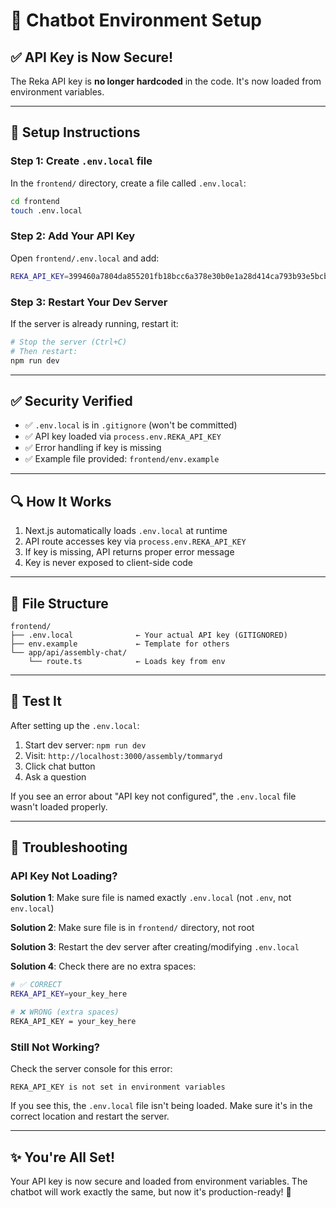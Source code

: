 # 🔐 Chatbot Environment Setup

## ✅ API Key is Now Secure!

The Reka API key is **no longer hardcoded** in the code. It's now loaded from environment variables.

---

## 📝 Setup Instructions

### Step 1: Create `.env.local` file

In the `frontend/` directory, create a file called `.env.local`:

```bash
cd frontend
touch .env.local
```

### Step 2: Add Your API Key

Open `frontend/.env.local` and add:

```bash
REKA_API_KEY=399460a7804da855201fb18bcc6a378e30b0e1a28d414ca793b93e5bcb93c81f
```

### Step 3: Restart Your Dev Server

If the server is already running, restart it:

```bash
# Stop the server (Ctrl+C)
# Then restart:
npm run dev
```

---

## ✅ Security Verified

- ✅ `.env.local` is in `.gitignore` (won't be committed)
- ✅ API key loaded via `process.env.REKA_API_KEY`
- ✅ Error handling if key is missing
- ✅ Example file provided: `frontend/env.example`

---

## 🔍 How It Works

1. Next.js automatically loads `.env.local` at runtime
2. API route accesses key via `process.env.REKA_API_KEY`
3. If key is missing, API returns proper error message
4. Key is never exposed to client-side code

---

## 📁 File Structure

```
frontend/
├── .env.local              ← Your actual API key (GITIGNORED)
├── env.example             ← Template for others
└── app/api/assembly-chat/
    └── route.ts            ← Loads key from env
```

---

## 🧪 Test It

After setting up the `.env.local`:

1. Start dev server: `npm run dev`
2. Visit: `http://localhost:3000/assembly/tommaryd`
3. Click chat button
4. Ask a question

If you see an error about "API key not configured", the `.env.local` file wasn't loaded properly.

---

## 🚨 Troubleshooting

### API Key Not Loading?

**Solution 1**: Make sure file is named exactly `.env.local` (not `.env`, not `env.local`)

**Solution 2**: Make sure file is in `frontend/` directory, not root

**Solution 3**: Restart the dev server after creating/modifying `.env.local`

**Solution 4**: Check there are no extra spaces:
```bash
# ✅ CORRECT
REKA_API_KEY=your_key_here

# ❌ WRONG (extra spaces)
REKA_API_KEY = your_key_here
```

### Still Not Working?

Check the server console for this error:
```
REKA_API_KEY is not set in environment variables
```

If you see this, the `.env.local` file isn't being loaded. Make sure it's in the correct location and restart the server.

---

## ✨ You're All Set!

Your API key is now secure and loaded from environment variables. The chatbot will work exactly the same, but now it's production-ready! 🎉

